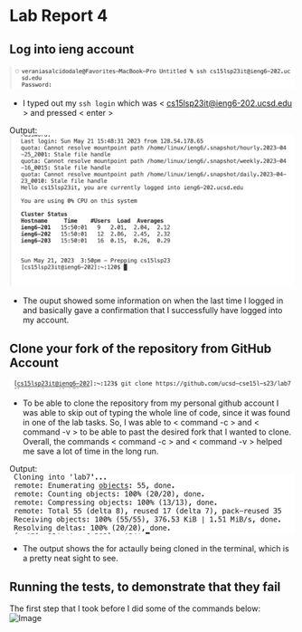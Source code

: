 # Lab Report 4
## Log into ieng account
![Image](sshlogin.png)
* I typed out my `ssh login` which was < cs15lsp23it@ieng6-202.ucsd.edu > and pressed < enter >

Output:
![Image](sshoutput.png)
* The ouput showed some information on when the last time I logged in and basically gave a confirmation that I successfully have logged into my account.

## Clone your fork of the repository from GitHub Account
![Image](gitclone.png)
* To be able to clone the repository from my personal github account I was able to skip out of typing the whole line of code, since it was found in one of the lab tasks. So, I was able to < command -c > and < command -v > to be able to past the desired fork that I wanted to clone. Overall, the commands < command -c > and < command -v > helped me save a lot of time in the long run.

Output:
![Image](gitcloneoutput.png)
* The output shows the for actaully being cloned in the terminal, which is a pretty neat sight to see.

## Running the tests, to demonstrate that they fail
The first step that I took before I did some of the commands below:
![Image]()
